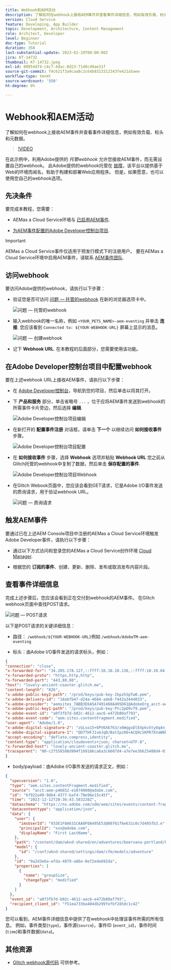 ```yaml
---
title: Webhook和AEM活动
description: 了解如何在webhook上接收AEM事件并查看事件详细信息，例如有效负载、标头和元数据。
version: Cloud Service
feature: Developing, App Builder
topic: Development, Architecture, Content Management
role: Architect, Developer
level: Beginner
doc-type: Tutorial
duration: 358
last-substantial-update: 2023-01-29T00:00:00Z
jira: KT-14732
thumbnail: KT-14732.jpeg
exl-id: 00954d74-c4c7-4dac-8d23-7140c49ae31f
source-git-commit: f4c621f3a9caa8c2c64b8323312343fe421a5aee
workflow-type: tm+mt
source-wordcount: '550'
ht-degree: 0%

---
```


# Webhook和AEM活动

了解如何在webhook上接收AEM事件并查看事件详细信息，例如有效负载、标头和元数据。

>[!VIDEO](https://video.tv.adobe.com/v/3427051?quality=12&learn=on)

在此示例中，利用Adobe提供的 _托管webhook_ 允许您接收AEM事件，而无需设置自己的webhook。 此Adobe提供的webhook托管在 [故障](https://glitch.com/)，该平台以提供基于Web的环境而闻名，有助于构建和部署Web应用程序。 但是，如果愿意，也可以使用您自己的webhook选项。

## 先决条件

要完成本教程，您需要：

- AEMas a Cloud Service环境与 [已启用AEM事件](https://developer.adobe.com/experience-cloud/experience-manager-apis/guides/events/#enable-aem-events-on-your-aem-cloud-service-environment).

- [为AEM事件配置的Adobe Developer控制台项目](https://developer.adobe.com/experience-cloud/experience-manager-apis/guides/events/#how-to-subscribe-to-aem-events-in-the-adobe-developer-console).

>[!IMPORTANT]
>
>AEMas a Cloud Service事件仅适用于预发行模式下的注册用户。 要在AEMas a Cloud Service环境中启用AEM事件，请联系 [AEM事件团队](mailto:grp-aem-events@adobe.com).

## 访问webhook

要访问Adobe提供的webhook，请执行以下步骤：

- 验证您是否可访问 [问题 — 托管的webhook](https://lovely-ancient-coaster.glitch.me/) 在新的浏览器选项卡中。

  ![问题 — 托管的webhook](../assets/examples/webhook/glitch-hosted-webhook.png)

- 输入webhook的唯一名称，例如 `<YOUR_PETS_NAME>-aem-eventing` 并单击 **连接**. 您应该看到 `Connected to: ${YOUR-WEBHOOK-URL}` 屏幕上显示的消息。

  ![问题 — 创建webhook](../assets/examples/webhook/glitch-create-webhook.png)

- 记下 **Webhook URL**. 在本教程的后面部分，您需要使用该功能。

## 在Adobe Developer控制台项目中配置webhook

要在上述webhook URL上接收AEM事件，请执行以下步骤：

- 在 [Adobe Developer控制台](https://developer.adobe.com)，导航到您的项目，然后单击以将其打开。

- 下 **产品和服务** 部分，单击省略号 `...` ，位于应将AEM事件发送到webhook的所需事件卡片旁边，然后选择 **编辑**.

  ![Adobe Developer控制台项目编辑](../assets/examples/webhook/adobe-developer-console-project-edit.png)

- 在新打开的 **配置事件注册** 对话框，请单击 **下一个** 以继续访问 **如何接收事件** 步骤。

  ![Adobe Developer控制台项目配置](../assets/examples/webhook/adobe-developer-console-project-configure.png)

- 在 **如何接收事件** 步骤，选择 **Webhook** 选项并粘贴 **Webhook URL** 您之前从Glitch托管的webhook中复制了数据，然后单击 **保存配置的事件**.

  ![Adobe Developer控制台项目Webhook](../assets/examples/webhook/adobe-developer-console-project-webhook.png)

- 在Glitch Webook页面中，您应该会看到GET请求，它是Adobe I/O事件发送的质询请求，用于验证webhook URL。

  ![问题 — 质询请求](../assets/examples/webhook/glitch-challenge-request.png)


## 触发AEM事件

要通过已在上述AEM Console项目中注册的AEMas a Cloud Service环境触发Adobe Developer事件，请执行以下步骤：

- 通过以下方式访问和登录您的AEMas a Cloud Service创作环境 [Cloud Manager](https://my.cloudmanager.adobe.com/).

- 根据您的 **订阅的事件**、创建、更新、删除、发布或取消发布内容片段。

## 查看事件详细信息

完成上述步骤后，您应该会看到正在交付到webhook的AEM事件。 在Glitch webhook页面中查找POST请求。

![问题 — POST请求](../assets/examples/webhook/glitch-post-request.png)

以下是POST请求的关键详细信息：

- 路径： `/webhook/${YOUR-WEBHOOK-URL}`例如 `/webhook/AdobeTM-aem-eventing`

- 标头：由Adobe I/O事件发送的请求标头，例如：

```json
{
"connection": "close",
"x-forwarded-for": "34.205.178.127,::ffff:10.10.10.136,::ffff:10.10.84.114",
"x-forwarded-proto": "https,http,http",
"x-forwarded-port": "443,80,80",
"host": "lovely-ancient-coaster.glitch.me",
"content-length": "826",
"x-adobe-public-key2-path": "/prod/keys/pub-key-IkpzhSpTw0.pem",
"x-adobe-delivery-id": "18abfb47-d24a-4684-ade8-f442a3444033",
"x-adobe-provider": "aemsites_7ABB3E6A5A7491460A495D61@AdobeOrg_acct-aem-p46652-e1074060@adobe.com",
"x-adobe-public-key1-path": "/prod/keys/pub-key-Ptc2pD9vT9.pem",
"x-adobe-event-id": "a0f3fb7d-b02c-4612-aac6-e472b80af793",
"x-adobe-event-code": "aem.sites.contentFragment.modified",
"user-agent": "Adobe/1.0",
"x-adobe-digital-signature-2": "zGLso15+6PV6X6763/x6WqgxDlEXpkv5ty8q4njaq3aUngAI9VCcYonbScEjljRluzjZ05uMJmRfNxwjj60syxEJPuc0dpmMU635gfna7I4T7IaHs496wx4m2E5mvCM+aKbNQ+NPOutyTqI8Ovq29P2P87GIgMlGhAtOaxRVGNc6ksBxc2tCWbrKUhW8hPJ0sHphU499dN4TT32xrZaiRw4akT3M/hYydsA8dcWpJ7S4dpuDS21YyDHAB8s9Dawtr3fyPEyLgZzpwZDfCqQ8gdSCGqKscE4pScwqPkKOYCHDnBvDZVe583jhcZbHGjk7Ncp/FrgQk7avWsk5XlzcuA==",
"x-adobe-digital-signature-1": "QD7THFJ1vmJqD/BatIpzO6+ACQ9cSKPR7XVaW0LI7cN/xs7ucyri6dmkerOPe9EJpjGoqCg8rxWedrIRQB3lgVskChbHH3Ujx5YG0aTQLSd1Lsn5CFbW1U0l0GqId9Cnd6MccrqSznZXcdW1rMFuRk8+gqwabBifSaLbu3r30G5hmqQd72VtiYTE4m23O3jYIMiv62pRP+a+p4NjNj1XG320uRSry+BPniTjDJ6oN/Ng7aUEKML8idZ/ZTqeh/rJSrVO95UryUolFDRwDkRn5zKonbvhSLAeXzaPhvimWUHtldq9M1WTyRMpsBk8BRzaklxlq+woJ2UjYPUIEzjotw==",
"accept-encoding": "deflate,compress,identity",
"content-type": "application/cloudevents+json; charset=UTF-8",
"x-forwarded-host": "lovely-ancient-coaster.glitch.me",
"traceparent": "00-c27558588d994f169186ca6a3c6607d4-a7e7ee36625488d4-01"
}
```

- body/payload：由Adobe I/O事件发送的请求正文，例如：

```json
{
  "specversion": "1.0",
  "type": "aem.sites.contentFragment.modified",
  "source": "acct:aem-p46652-e1074060@adobe.com",
  "id": "bf922a49-9db4-4377-baf4-70e96e15c45f",
  "time": "2023-12-12T20:36:43.583228Z",
  "dataschema": "https://ns.adobe.com/xdm/aem/sites/events/content-fragment-modified.json",
  "datacontenttype": "application/json",
  "data": {
    "user": {
      "imsUserId": "933E1F8A631CAA0F0A495E53@80761f6e631c0c7d495fb3.e",
      "principalId": "xxx@adobe.com",
      "displayName": "First LastName",
    },
    "path": "/content/dam/wknd-shared/en/adventures/beervana-portland/beervana-in-portland",
    "model": {
      "id": "/conf/wknd-shared/settings/dam/cfm/models/adventure"
    },
    "id": "9a2d3e6a-efda-4079-a86e-0ef2ede692da",
    "properties": [
      {
        "name": "groupSize",
        "changeType": "modified"
      }
    ]
  },
  "event_id": "a0f3fb7d-b02c-4612-aac6-e472b80af793",
  "recipient_client_id": "f51ea733ba404db299fefbf285dc1c42"
}
```

您可以看到，AEM事件详细信息中提供了在webhook中处理该事件所需的所有信息。 例如，事件类型(`type`)，事件源(`source`)，事件ID (`event_id`)，事件时间(`time`)和事件数据(`data`)。

## 其他资源

- [Glitch webhook源代码](https://glitch.com/edit/#!/lovely-ancient-coaster) 可供参考。

